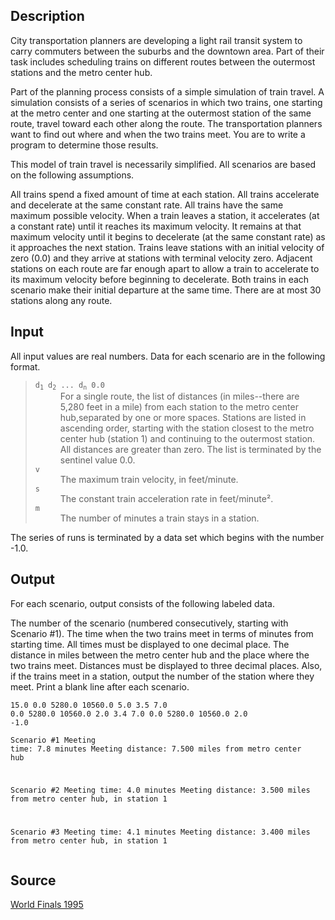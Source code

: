 <h2>Description</h2><p>City transportation planners are developing a light rail transit system to carry commuters between the suburbs and the downtown area. Part of their task includes scheduling trains on different routes between the outermost stations and the metro center hub. 
</p>

Part of the planning process consists of a simple simulation of train travel. A simulation consists of a series of scenarios in which two trains, one starting at the metro center and one starting at the outermost station of the same route, travel toward each other along the route. The transportation planners want to find out where and when the two trains meet. You are to write a program to determine those results. 


This model of train travel is necessarily simplified. All scenarios are based on the following assumptions. 

All trains spend a fixed amount of time at each station.
All trains accelerate and decelerate at the same constant rate. All trains have the same maximum possible velocity.
When a train leaves a station, it accelerates (at a constant rate) until it reaches its maximum velocity. It remains at that maximum velocity until it begins to decelerate (at the same constant rate) as it approaches the next station. Trains leave stations with an initial velocity of zero (0.0) and they arrive at stations with terminal velocity zero. Adjacent stations on each route are far enough apart to allow a train to accelerate to its maximum velocity before beginning to decelerate.
Both trains in each scenario make their initial departure at the same time.
There are at most 30 stations along any route. 
<h2>Input</h2><p>All input values are real numbers. Data for each scenario are in the following format. 
</p><blockquote><dl><dt><code>d<sub>1</sub> d<sub>2</sub> ... d<sub>n</sub> 0.0</code></dt><dd>For a single route, the list of distances (in miles--there are 5,280 feet in a mile) from each station to the metro center hub,separated by one or more spaces.  Stations are listed in ascending order, starting with the station closest to the metro center hub (station 1) and continuing to the outermost station. All distances are greater than zero. The list is terminated by the sentinel value 0.0.</dd><dt><code>v</code></dt><dd>The maximum train velocity, in feet/minute.</dd><dt><code>s</code></dt><dd>The constant train acceleration rate in feet/minute².</dd><dt><code>m</code></dt><dd>The number of minutes a train stays in a station.</dd></dl></blockquote><p>
</p>The series of runs is terminated by a data set which begins with the number -1.0. <h2>Output</h2><p>For each scenario, output consists of the following labeled data. 
</p>

The number of the scenario (numbered consecutively, starting with Scenario #1).
The time when the two trains meet in terms of minutes from starting time. All times must be displayed to one decimal place. 
The distance in miles between the metro center hub and the place where the two trains meet. Distances must be displayed to three decimal places. Also, if the trains meet in a station, output the number of the station where they meet. 
Print a blank line after each scenario. <pre><code class="language-input1">15.0 0.0
5280.0
10560.0
5.0
3.5 7.0 0.0
5280.0
10560.0
2.0
3.4 7.0 0.0
5280.0
10560.0
2.0
-1.0</code></pre><pre><code class="language-output1">Scenario #1
   Meeting time: 7.8 minutes
   Meeting distance: 7.500 miles from metro center hub

Scenario #2
   Meeting time: 4.0 minutes
   Meeting distance: 3.500 miles from metro center hub, in station 1

Scenario #3
   Meeting time: 4.1 minutes
   Meeting distance: 3.400 miles from metro center hub, in station 1
</code></pre><h2>Source</h2><a href="searchproblem?field=source&amp;key=World+Finals+1995">World Finals 1995</a>